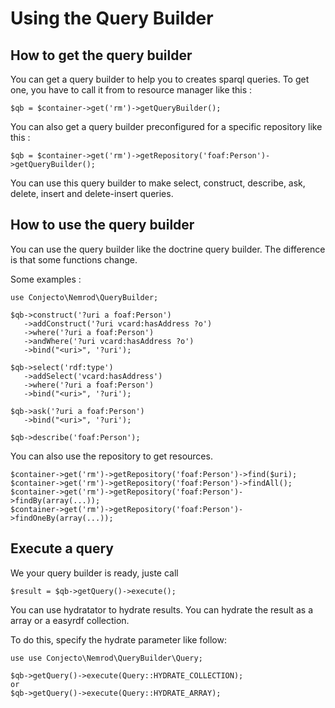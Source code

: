 Using the Query Builder
====

How to get the query builder
------------
You can get a query builder to help you to creates sparql queries.
To get one, you have to call it from to resource manager like this :

    $qb = $container->get('rm')->getQueryBuilder();

You can also get a query builder preconfigured for a specific repository like this :

    $qb = $container->get('rm')->getRepository('foaf:Person')->getQueryBuilder();

You can use this query builder to make select, construct, describe, ask, delete, insert and delete-insert queries.

How to use the query builder
------------
You can use the query builder like the doctrine query builder. The difference is that some functions change.

Some examples :

    use Conjecto\Nemrod\QueryBuilder;

    $qb->construct('?uri a foaf:Person')
       ->addConstruct('?uri vcard:hasAddress ?o')
       ->where('?uri a foaf:Person')
       ->andWhere('?uri vcard:hasAddress ?o')
       ->bind("<uri>", '?uri');

    $qb->select('rdf:type')
       ->addSelect('vcard:hasAddress')
       ->where('?uri a foaf:Person')
       ->bind("<uri>", '?uri');

    $qb->ask('?uri a foaf:Person')
       ->bind("<uri>", '?uri');

    $qb->describe('foaf:Person');

You can also use the repository to get resources.

    $container->get('rm')->getRepository('foaf:Person')->find($uri);
    $container->get('rm')->getRepository('foaf:Person')->findAll();
    $container->get('rm')->getRepository('foaf:Person')->findBy(array(...));
    $container->get('rm')->getRepository('foaf:Person')->findOneBy(array(...));

Execute a query
------------
We your query builder is ready, juste call 

    $result = $qb->getQuery()->execute();

You can use hydratator to hydrate results. You can hydrate the result as a array or a easyrdf collection.

To do this, specify the hydrate parameter like follow:

    use use Conjecto\Nemrod\QueryBuilder\Query;
    
    $qb->getQuery()->execute(Query::HYDRATE_COLLECTION);
    or
    $qb->getQuery()->execute(Query::HYDRATE_ARRAY);

